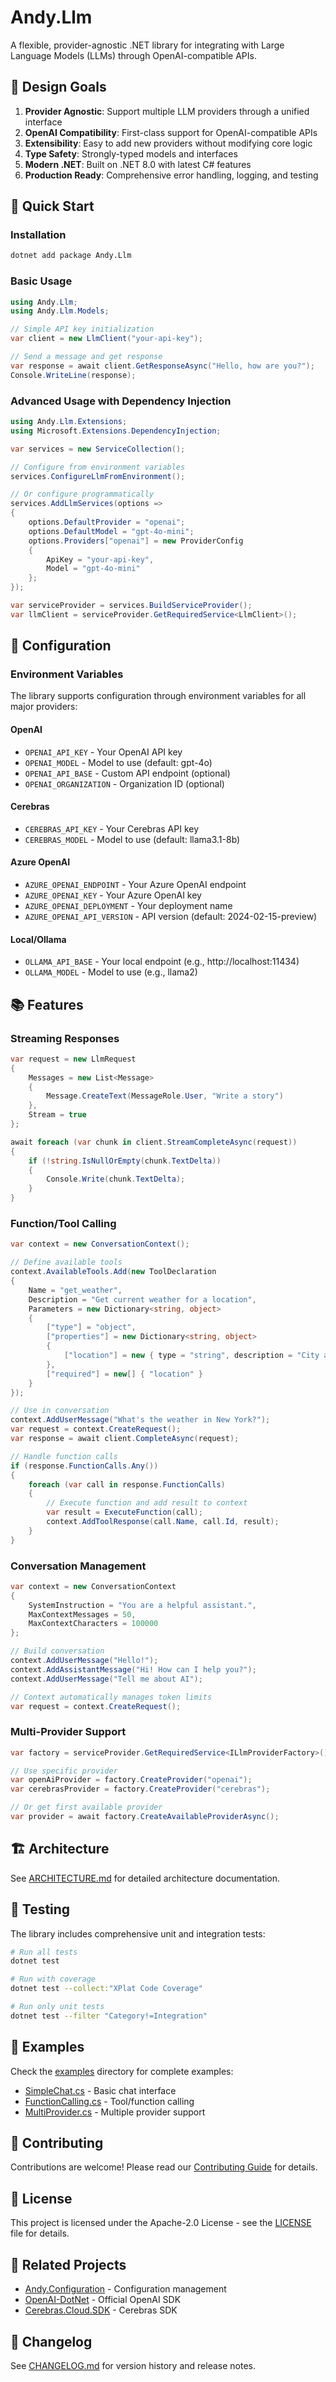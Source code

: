 # Andy.Llm

A flexible, provider-agnostic .NET library for integrating with Large Language Models (LLMs) through OpenAI-compatible APIs.

## 🎯 Design Goals

1. **Provider Agnostic**: Support multiple LLM providers through a unified interface
2. **OpenAI Compatibility**: First-class support for OpenAI-compatible APIs
3. **Extensibility**: Easy to add new providers without modifying core logic
4. **Type Safety**: Strongly-typed models and interfaces
5. **Modern .NET**: Built on .NET 8.0 with latest C# features
6. **Production Ready**: Comprehensive error handling, logging, and testing

## 🚀 Quick Start

### Installation

```bash
dotnet add package Andy.Llm
```

### Basic Usage

```csharp
using Andy.Llm;
using Andy.Llm.Models;

// Simple API key initialization
var client = new LlmClient("your-api-key");

// Send a message and get response
var response = await client.GetResponseAsync("Hello, how are you?");
Console.WriteLine(response);
```

### Advanced Usage with Dependency Injection

```csharp
using Andy.Llm.Extensions;
using Microsoft.Extensions.DependencyInjection;

var services = new ServiceCollection();

// Configure from environment variables
services.ConfigureLlmFromEnvironment();

// Or configure programmatically
services.AddLlmServices(options =>
{
    options.DefaultProvider = "openai";
    options.DefaultModel = "gpt-4o-mini";
    options.Providers["openai"] = new ProviderConfig
    {
        ApiKey = "your-api-key",
        Model = "gpt-4o-mini"
    };
});

var serviceProvider = services.BuildServiceProvider();
var llmClient = serviceProvider.GetRequiredService<LlmClient>();
```

## 🔧 Configuration

### Environment Variables

The library supports configuration through environment variables for all major providers:

#### OpenAI
- `OPENAI_API_KEY` - Your OpenAI API key
- `OPENAI_MODEL` - Model to use (default: gpt-4o)
- `OPENAI_API_BASE` - Custom API endpoint (optional)
- `OPENAI_ORGANIZATION` - Organization ID (optional)

#### Cerebras
- `CEREBRAS_API_KEY` - Your Cerebras API key
- `CEREBRAS_MODEL` - Model to use (default: llama3.1-8b)

#### Azure OpenAI
- `AZURE_OPENAI_ENDPOINT` - Your Azure OpenAI endpoint
- `AZURE_OPENAI_KEY` - Your Azure OpenAI key
- `AZURE_OPENAI_DEPLOYMENT` - Your deployment name
- `AZURE_OPENAI_API_VERSION` - API version (default: 2024-02-15-preview)

#### Local/Ollama
- `OLLAMA_API_BASE` - Your local endpoint (e.g., http://localhost:11434)
- `OLLAMA_MODEL` - Model to use (e.g., llama2)

## 📚 Features

### Streaming Responses

```csharp
var request = new LlmRequest
{
    Messages = new List<Message>
    {
        Message.CreateText(MessageRole.User, "Write a story")
    },
    Stream = true
};

await foreach (var chunk in client.StreamCompleteAsync(request))
{
    if (!string.IsNullOrEmpty(chunk.TextDelta))
    {
        Console.Write(chunk.TextDelta);
    }
}
```

### Function/Tool Calling

```csharp
var context = new ConversationContext();

// Define available tools
context.AvailableTools.Add(new ToolDeclaration
{
    Name = "get_weather",
    Description = "Get current weather for a location",
    Parameters = new Dictionary<string, object>
    {
        ["type"] = "object",
        ["properties"] = new Dictionary<string, object>
        {
            ["location"] = new { type = "string", description = "City and state" }
        },
        ["required"] = new[] { "location" }
    }
});

// Use in conversation
context.AddUserMessage("What's the weather in New York?");
var request = context.CreateRequest();
var response = await client.CompleteAsync(request);

// Handle function calls
if (response.FunctionCalls.Any())
{
    foreach (var call in response.FunctionCalls)
    {
        // Execute function and add result to context
        var result = ExecuteFunction(call);
        context.AddToolResponse(call.Name, call.Id, result);
    }
}
```

### Conversation Management

```csharp
var context = new ConversationContext
{
    SystemInstruction = "You are a helpful assistant.",
    MaxContextMessages = 50,
    MaxContextCharacters = 100000
};

// Build conversation
context.AddUserMessage("Hello!");
context.AddAssistantMessage("Hi! How can I help you?");
context.AddUserMessage("Tell me about AI");

// Context automatically manages token limits
var request = context.CreateRequest();
```

### Multi-Provider Support

```csharp
var factory = serviceProvider.GetRequiredService<ILlmProviderFactory>();

// Use specific provider
var openAiProvider = factory.CreateProvider("openai");
var cerebrasProvider = factory.CreateProvider("cerebras");

// Or get first available provider
var provider = await factory.CreateAvailableProviderAsync();
```

## 🏗️ Architecture

See [ARCHITECTURE.md](docs/ARCHITECTURE.md) for detailed architecture documentation.

## 🧪 Testing

The library includes comprehensive unit and integration tests:

```bash
# Run all tests
dotnet test

# Run with coverage
dotnet test --collect:"XPlat Code Coverage"

# Run only unit tests
dotnet test --filter "Category!=Integration"
```

## 📖 Examples

Check the [examples](examples/) directory for complete examples:
- [SimpleChat.cs](examples/SimpleChat.cs) - Basic chat interface
- [FunctionCalling.cs](examples/FunctionCalling.cs) - Tool/function calling
- [MultiProvider.cs](examples/MultiProvider.cs) - Multiple provider support

## 🤝 Contributing

Contributions are welcome! Please read our [Contributing Guide](CONTRIBUTING.md) for details.

## 📄 License

This project is licensed under the Apache-2.0 License - see the [LICENSE](LICENSE) file for details.

## 🔗 Related Projects

- [Andy.Configuration](https://www.nuget.org/packages/Andy.Configuration) - Configuration management
- [OpenAI-DotNet](https://github.com/openai/openai-dotnet) - Official OpenAI SDK
- [Cerebras.Cloud.SDK](https://www.nuget.org/packages/Cerebras.Cloud.Sdk.Unofficial) - Cerebras SDK

## 📝 Changelog

See [CHANGELOG.md](CHANGELOG.md) for version history and release notes.